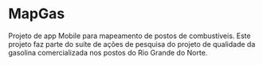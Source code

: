 # MapGas

Projeto de app Mobile para mapeamento de postos de combustíveis. Este projeto faz parte do suíte de ações de pesquisa do projeto de qualidade da gasolina comercializada nos postos do Rio Grande do Norte.

